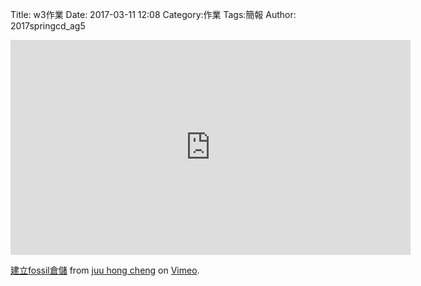 Title: w3作業
Date: 2017-03-11 12:08
Category:作業
Tags:簡報
Author: 2017springcd_ag5



<!-- PELICAN_END_SUMMARY -->


<iframe src="https://player.vimeo.com/video/207989930" width="640" height="344" frameborder="0" webkitallowfullscreen mozallowfullscreen allowfullscreen></iframe>
<p><a href="https://vimeo.com/207989930">建立fossil倉儲</a> from <a href="https://vimeo.com/user46455588">juu hong cheng</a> on <a href="https://vimeo.com">Vimeo</a>.</p>